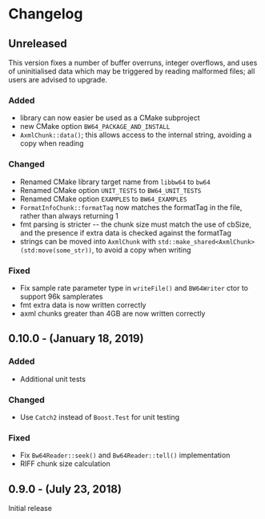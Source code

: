# Changelog

## Unreleased

This version fixes a number of buffer overruns, integer overflows, and uses of uninitialised data which may be triggered by reading malformed files; all users are advised to upgrade.

### Added

- library can now easier be used as a CMake subproject
- new CMake option `BW64_PACKAGE_AND_INSTALL`
- `AxmlChunk::data()`; this allows access to the internal string, avoiding a copy when reading

### Changed

- Renamed CMake library target name from `libbw64` to `bw64`
- Renamed CMake option `UNIT_TESTS` to `BW64_UNIT_TESTS`
- Renamed CMake option `EXAMPLES` to `BW64_EXAMPLES`
- `FormatInfoChunk::formatTag` now matches the formatTag in the file, rather than always returning 1
- fmt parsing is stricter -- the chunk size must match the use of cbSize, and the presence if extra data is checked against the formatTag
- strings can be moved into `AxmlChunk` with `std::make_shared<AxmlChunk>(std:move(some_str))`, to avoid a copy when writing

### Fixed

- Fix sample rate parameter type in `writeFile()` and `BW64Writer` ctor to support 96k samplerates
- fmt extra data is now written correctly
- axml chunks greater than 4GB are now written correctly

## 0.10.0 - (January 18, 2019)
### Added

- Additional unit tests

### Changed

- Use `Catch2` instead of `Boost.Test` for unit testing

### Fixed

- Fix `Bw64Reader::seek()` and `Bw64Reader::tell()` implementation
- RIFF chunk size calculation

## 0.9.0 - (July 23, 2018)

Initial release
